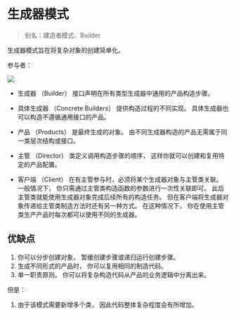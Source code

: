 #  生成器模式

> 别名：建造者模式、Builder

生成器模式旨在将复杂对象的创建简单化。

参与者：

![](https://refactoringguru.cn/images/patterns/diagrams/builder/structure-indexed-2x.png)

* 生成器 （Builder） 接口声明在所有类型生成器中通用的产品构造步骤。

* 具体生成器 （Concrete Builders） 提供构造过程的不同实现。 具体生成器也可以构造不遵循通用接口的产品。

* 产品 （Products） 是最终生成的对象。 由不同生成器构造的产品无需属于同一类层次结构或接口。

* 主管 （Director） 类定义调用构造步骤的顺序， 这样你就可以创建和复用特定的产品配置。

* 客户端 （Client） 在有主管参与时，必须将某个生成器对象与主管类关联。 一般情况下， 你只需通过主管类构造函数的参数进行一次性关联即可。 此后主管类就能使用生成器对象完成后续所有的构造任务。 但在客户端将生成器对象传递给主管类制造方法时还有另一种方式。 在这种情况下， 你在使用主管类生产产品时每次都可以使用不同的生成器。

## 优缺点
1. 你可以分步创建对象， 暂缓创建步骤或递归运行创建步骤。
2. 生成不同形式的产品时， 你可以复用相同的制造代码。
3. 单一职责原则。 你可以将复杂构造代码从产品的业务逻辑中分离出来。

但是：

1. 由于该模式需要新增多个类， 因此代码整体复杂程度会有所增加。
